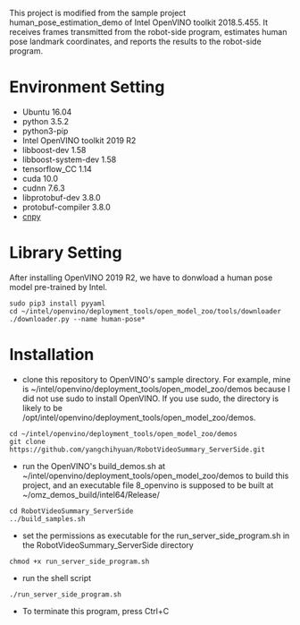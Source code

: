 This project is modified from the sample project human_pose_estimation_demo of Intel OpenVINO toolkit 2018.5.455. It receives frames transmitted from the robot-side program, estimates human pose landmark coordinates, and reports the results to the robot-side program.

# Environment Setting
- Ubuntu 16.04
- python 3.5.2
- python3-pip
- Intel OpenVINO toolkit 2019 R2
- libboost-dev 1.58
- libboost-system-dev 1.58
- tensorflow_CC 1.14
- cuda 10.0
- cudnn 7.6.3
- libprotobuf-dev 3.8.0
- protobuf-compiler 3.8.0
- [cnpy](https://github.com/rogersce/cnpy)

# Library Setting
After installing OpenVINO 2019 R2, we have to donwload a human pose model pre-trained by Intel.
```
sudo pip3 install pyyaml
cd ~/intel/openvino/deployment_tools/open_model_zoo/tools/downloader
./downloader.py --name human-pose*
```


# Installation
- clone this repository to OpenVINO's sample directory. For example, mine is ~/intel/openvino/deployment_tools/open_model_zoo/demos because I did not use sudo to install OpenVINO. If you use sudo, the directory is likely to be /opt/intel/openvino/deployment_tools/open_model_zoo/demos. 
```
cd ~/intel/openvino/deployment_tools/open_model_zoo/demos
git clone https://github.com/yangchihyuan/RobotVideoSummary_ServerSide.git
```
- run the OpenVINO's build_demos.sh at ~/intel/openvino/deployment_tools/open_model_zoo/demos to build this project, and an executable file 8_openvino is supposed to be built at ~/omz_demos_build/intel64/Release/
```
cd RobotVideoSummary_ServerSide
../build_samples.sh
```
- set the permissions as executable for the run_server_side_program.sh in the RobotVideoSummary_ServerSide directory
```
chmod +x run_server_side_program.sh
```
- run the shell script
```
./run_server_side_program.sh
```
- To terminate this program, press Ctrl+C
